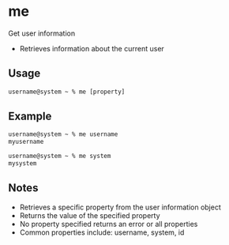 # me

Get user information

- Retrieves information about the current user

## Usage

```txt
username@system ~ % me [property]
```

## Example

```txt
username@system ~ % me username
myusername

username@system ~ % me system
mysystem
```

## Notes

- Retrieves a specific property from the user information object
- Returns the value of the specified property
- No property specified returns an error or all properties
- Common properties include: username, system, id
